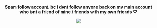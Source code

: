 **<p align="center"> Spam follow account, bc i dont follow anyone back on my main account who isnt a friend of mine / friends with my own friends ♡</p>**

<p align="center"> <img src="https://github.com/user-attachments/assets/5286048e-cfac-4b6f-b718-b36bf49475dd" </p>




